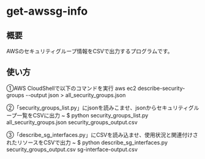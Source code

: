 # get-awssg-info

## 概要
AWSのセキュリティグループ情報をCSVで出力するプログラムです。

## 使い方
①AWS CloudShellで以下のコマンドを実行
aws ec2 describe-security-groups --output json > all_security_groups.json

②「security_groups_list.py」にjsonを読みこませ、jsonからセキュリティグループ一覧をCSVに出力
~ $ python security_groups_list.py all_security_groups.json security_groups_output.csv

③「describe_sg_interfaces.py」にCSVを読み込ませ、使用状況と関連付けされたリソースをCSVで出力
~ $ python describe_sg_interfaces.py security_groups_output.csv sg-interface-output.csv
